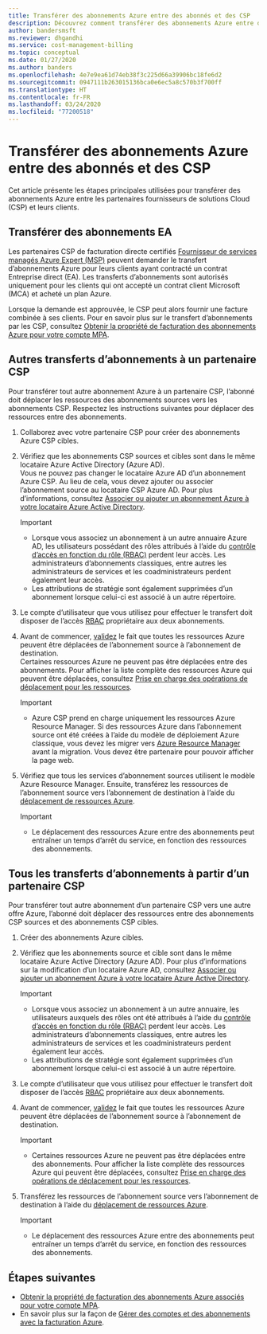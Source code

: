 ```yaml
---
title: Transférer des abonnements Azure entre des abonnés et des CSP
description: Découvrez comment transférer des abonnements Azure entre des abonnés et des CSP.
author: bandersmsft
ms.reviewer: dhgandhi
ms.service: cost-management-billing
ms.topic: conceptual
ms.date: 01/27/2020
ms.author: banders
ms.openlocfilehash: 4e7e9ea61d74eb38f3c225d66a39906bc18fe6d2
ms.sourcegitcommit: 0947111b263015136bca0e6ec5a8c570b3f700ff
ms.translationtype: HT
ms.contentlocale: fr-FR
ms.lasthandoff: 03/24/2020
ms.locfileid: "77200518"
---
```

# <a name="transfer-azure-subscriptions-between-subscribers-and-csps"></a>Transférer des abonnements Azure entre des abonnés et des CSP

Cet article présente les étapes principales utilisées pour transférer des abonnements Azure entre les partenaires fournisseurs de solutions Cloud (CSP) et leurs clients.

## <a name="transfer-ea-subscriptions"></a>Transférer des abonnements EA

Les partenaires CSP de facturation directe certifiés [Fournisseur de services managés Azure Expert (MSP)](https://partner.microsoft.com/membership/azure-expert-msp) peuvent demander le transfert d’abonnements Azure pour leurs clients ayant contracté un contrat Entreprise direct (EA). Les transferts d’abonnements sont autorisés uniquement pour les clients qui ont accepté un contrat client Microsoft (MCA) et acheté un plan Azure.

Lorsque la demande est approuvée, le CSP peut alors fournir une facture combinée à ses clients. Pour en savoir plus sur le transfert d’abonnements par les CSP, consultez [Obtenir la propriété de facturation des abonnements Azure pour votre compte MPA](mpa-request-ownership.md).

## <a name="other-subscription-transfers-to-a-csp-partner"></a>Autres transferts d’abonnements à un partenaire CSP

Pour transférer tout autre abonnement Azure à un partenaire CSP, l’abonné doit déplacer les ressources des abonnements sources vers les abonnements CSP. Respectez les instructions suivantes pour déplacer des ressources entre des abonnements.

1. Collaborez avec votre partenaire CSP pour créer des abonnements Azure CSP cibles.
1. Vérifiez que les abonnements CSP sources et cibles sont dans le même locataire Azure Active Directory (Azure AD).  
    Vous ne pouvez pas changer le locataire Azure AD d’un abonnement Azure CSP. Au lieu de cela, vous devez ajouter ou associer l’abonnement source au locataire CSP Azure AD. Pour plus d’informations, consultez [Associer ou ajouter un abonnement Azure à votre locataire Azure Active Directory](../../active-directory/fundamentals/active-directory-how-subscriptions-associated-directory.md).
    > [!IMPORTANT]
    > - Lorsque vous associez un abonnement à un autre annuaire Azure AD, les utilisateurs possédant des rôles attribués à l’aide du [contrôle d’accès en fonction du rôle (RBAC)](../../role-based-access-control/role-assignments-portal.md) perdent leur accès. Les administrateurs d’abonnements classiques, entre autres les administrateurs de services et les coadministrateurs perdent également leur accès.
    > - Les attributions de stratégie sont également supprimées d’un abonnement lorsque celui-ci est associé à un autre répertoire.
1. Le compte d’utilisateur que vous utilisez pour effectuer le transfert doit disposer de l’accès [RBAC](add-change-subscription-administrator.md) propriétaire aux deux abonnements.
1. Avant de commencer, [validez](/rest/api/resources/resources/validatemoveresources) le fait que toutes les ressources Azure peuvent être déplacées de l’abonnement source à l’abonnement de destination.  
    Certaines ressources Azure ne peuvent pas être déplacées entre des abonnements. Pour afficher la liste complète des ressources Azure qui peuvent être déplacées, consultez [Prise en charge des opérations de déplacement pour les ressources](../../azure-resource-manager/management/move-support-resources.md).
    > [!IMPORTANT]
    >  - Azure CSP prend en charge uniquement les ressources Azure Resource Manager. Si des ressources Azure dans l’abonnement source ont été créées à l’aide du modèle de déploiement Azure classique, vous devez les migrer vers [Azure Resource Manager](https://docs.microsoft.com/azure/cloud-solution-provider/migration/ea-payg-to-azure-csp/ea-open-direct-asm-to-arm) avant la migration. Vous devez être partenaire pour pouvoir afficher la page web.

1. Vérifiez que tous les services d’abonnement sources utilisent le modèle Azure Resource Manager. Ensuite, transférez les ressources de l’abonnement source vers l’abonnement de destination à l’aide du [déplacement de ressources Azure](../../azure-resource-manager/management/move-resource-group-and-subscription.md).
    > [!IMPORTANT]
    >  - Le déplacement des ressources Azure entre des abonnements peut entraîner un temps d’arrêt du service, en fonction des ressources des abonnements.

## <a name="all-subscription-transfers-from-a-csp-partner"></a>Tous les transferts d’abonnements à partir d’un partenaire CSP

Pour transférer tout autre abonnement d’un partenaire CSP vers une autre offre Azure, l’abonné doit déplacer des ressources entre des abonnements CSP sources et des abonnements CSP cibles.

1. Créer des abonnements Azure cibles.
1. Vérifiez que les abonnements source et cible sont dans le même locataire Azure Active Directory (Azure AD). Pour plus d’informations sur la modification d’un locataire Azure AD, consultez [Associer ou ajouter un abonnement Azure à votre locataire Azure Active Directory](../../active-directory/fundamentals/active-directory-how-subscriptions-associated-directory.md).

    > [!IMPORTANT]
    >  - Lorsque vous associez un abonnement à un autre annuaire, les utilisateurs auxquels des rôles ont été attribués à l’aide du [contrôle d’accès en fonction du rôle (RBAC)](../../role-based-access-control/role-assignments-portal.md) perdent leur accès. Les administrateurs d’abonnements classiques, entre autres les administrateurs de services et les coadministrateurs perdent également leur accès.
    >  - Les attributions de stratégie sont également supprimées d’un abonnement lorsque celui-ci est associé à un autre répertoire.

1. Le compte d’utilisateur que vous utilisez pour effectuer le transfert doit disposer de l’accès [RBAC](add-change-subscription-administrator.md) propriétaire aux deux abonnements.
1. Avant de commencer, [validez](/rest/api/resources/resources/validatemoveresources) le fait que toutes les ressources Azure peuvent être déplacées de l’abonnement source à l’abonnement de destination.
    > [!IMPORTANT]
    >  - Certaines ressources Azure ne peuvent pas être déplacées entre des abonnements. Pour afficher la liste complète des ressources Azure qui peuvent être déplacées, consultez [Prise en charge des opérations de déplacement pour les ressources](../../azure-resource-manager/management/move-support-resources.md).

1. Transférez les ressources de l’abonnement source vers l’abonnement de destination à l’aide du [déplacement de ressources Azure](../../azure-resource-manager/management/move-resource-group-and-subscription.md).
    > [!IMPORTANT]
    >  - Le déplacement des ressources Azure entre des abonnements peut entraîner un temps d’arrêt du service, en fonction des ressources des abonnements.

## <a name="next-steps"></a>Étapes suivantes
- [Obtenir la propriété de facturation des abonnements Azure associés pour votre compte MPA](mpa-request-ownership.md).
- En savoir plus sur la façon de [Gérer des comptes et des abonnements avec la facturation Azure](index.yml).
